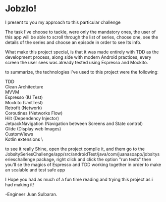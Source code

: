 # Jobzlo! 

I present to you my approach to this particular challenge 

The task I've choose to tackle, were only the mandatory ones, the user of this app will be able to scroll through the list of series, choose one, see the details of the series and choose an episode in order to see Its info.

What make this project special, is that it was made entirely with TDD as the development process, along side with modern Android practices, every screen the user sees was already tested using Espresso and Mockito.

to summarize, the technologies I've used to this project were the following:

TDD \
Clean Architecture \
MVVM \
Espresso (IU Test)\
Mockito (UnitTest)\
Retrofit (Network)\
Coroutines (Networks Flow)\
Hilt (Dependency Injector)\
JetpackNavigation (Navigation between Screens and State control)\
Glide (Display web Images)\
CustomViews\
Kotlin extensions \

to see it really Shine, open the project compile it, and them go to the JobsitySeriesChallenge/app/src/androidTest/java/com/juanasoapp/jobsityserieschallenge package, right click and click the option
"run tests"
then you'll se the magics of Espresso and TDD working together in order to make an scalable and test safe app 

I Hope you had as much of a fun time reading and trying this project as i had making it!

-Engineer Juan Sulbaran.
